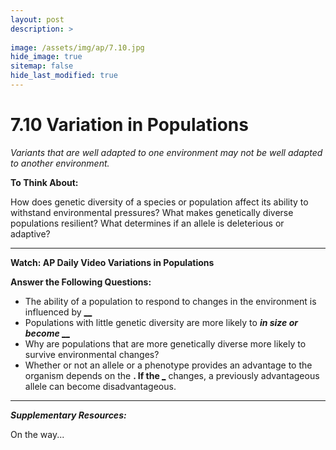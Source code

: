 ```yaml
---
layout: post
description: >
  
image: /assets/img/ap/7.10.jpg
hide_image: true
sitemap: false
hide_last_modified: true
---
```


# 7.10 Variation in Populations

*Variants that are well adapted to one environment may not be well adapted to another environment.*

**To Think About:** 

How does genetic diversity of a species or population affect its ability to withstand environmental pressures?
What makes genetically diverse populations resilient?
What determines if an allele is deleterious or adaptive?

---

**Watch: AP Daily Video Variations in Populations**

**Answer the Following Questions:**

- The ability of a population to respond to changes in the environment is influenced by <u>____________________</u>   <u>__________________</u>
- Populations with little genetic diversity are more likely to <u>_______________</u> in size or become <u>_________________</u>
- Why are populations that are more genetically diverse more likely to survive environmental changes?
- Whether or not an allele or a phenotype provides an advantage to the organism depends on the <u>____________________</u>.  If the <u>_____________________</u> changes, a previously advantageous allele can become disadvantageous.

---

***Supplementary Resources:*** 

On the way...
